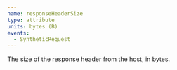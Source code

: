 ```yaml
---
name: responseHeaderSize
type: attribute
units: bytes (B)
events:
  - SyntheticRequest
---
```


The size of the response header from the host, in bytes.